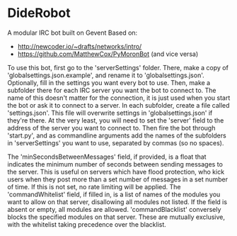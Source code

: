 DideRobot
=========

A modular IRC bot built on Gevent
Based on:
- http://newcoder.io/~drafts/networks/intro/
- https://github.com/MatthewCox/PyMoronBot (and vice versa)

To use this bot, first go to the 'serverSettings' folder. There, make a copy of 'globalsettings.json.example', and rename it to 'globalsettings.json'. Optionally, fill in the settings you want every bot to use.
Then, make a subfolder there for each IRC server you want the bot to connect to. The name of this doesn't matter for the connection, it is just used when you start the bot or ask it to connect to a server. In each subfolder, create a file called 'settings.json'. This file will overwrite settings in 'globalsettings.json' if they're there. At the very least, you will need to set the 'server' field to the address of the server you want to connect to.
Then fire the bot through 'start.py', and as commandline arguments add the names of the subfolders in 'serverSettings' you want to use, separated by commas (so no spaces).

The 'minSecondsBetweenMessages' field, if provided, is a float that indicates the minimum number of seconds between sending messages to the server. This is useful on servers which have flood protection, who kick users when they post more than a set number of messages in a set number of time. If this is not set, no rate limiting will be applied.
The 'commandWhitelist' field, if filled in, is a list of names of the modules you want to allow on that server, disallowing all modules not listed. If the field is absent or empty, all modules are allowed. 'commandBlacklist' conversely blocks the specified modules on that server. These are mutually exclusive, with the whitelist taking precedence over the blacklist.
